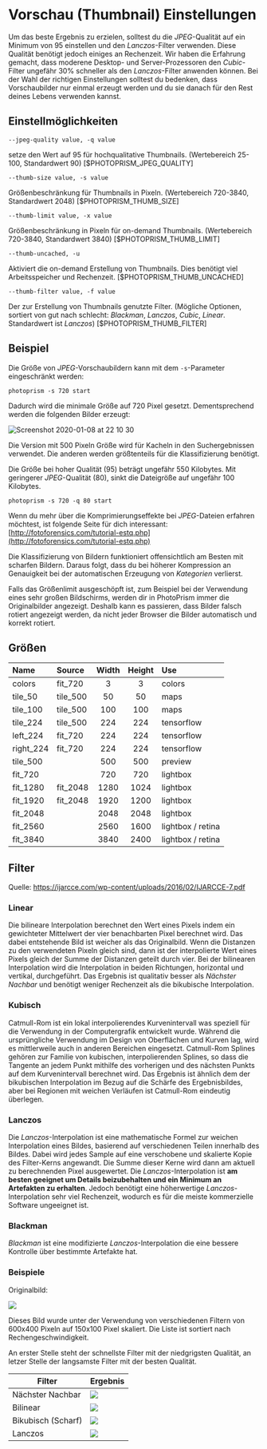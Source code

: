 # Vorschau (Thumbnail) Einstellungen #

Um das beste Ergebnis zu erzielen, solltest du die *JPEG*-Qualität auf ein Minimum von 95 einstellen und den *Lanczos*-Filter verwenden. Diese Qualität benötigt jedoch einiges an Rechenzeit.
Wir haben die Erfahrung gemacht, dass moderene Desktop- und Server-Prozessoren den *Cubic*-Filter ungefähr 30% schneller als den *Lanczos*-Filter anwenden können. Bei der Wahl der richtigen Einstellungen solltest du bedenken, dass Vorschaubilder nur einmal erzeugt werden und du sie danach für den Rest deines Lebens verwenden kannst.


## Einstellmöglichkeiten ##

`--jpeg-quality value, -q value`

setze den Wert auf 95 für hochqualitative Thumbnails. (Wertebereich 25-100, Standardwert 90)  [$PHOTOPRISM_JPEG_QUALITY]

`--thumb-size value, -s value`

Größenbeschränkung für Thumbnails in Pixeln. (Wertebereich 720-3840, Standardwert 2048) [$PHOTOPRISM_THUMB_SIZE]

`--thumb-limit value, -x value`

Größenbeschränkung in Pixeln für on-demand Thumbnails. (Wertebereich 720-3840, Standardwert 3840) [$PHOTOPRISM_THUMB_LIMIT]

`--thumb-uncached, -u`

Aktiviert die on-demand Erstellung von Thumbnails. Dies benötigt viel Arbeitsspeicher und Rechenzeit. [$PHOTOPRISM_THUMB_UNCACHED]

`--thumb-filter value, -f value`

Der zur Erstellung von Thumbnails genutzte Filter. (Mögliche Optionen, sortiert von gut nach schlecht: *Blackman*, *Lanczos*, *Cubic*, *Linear*. Standardwert ist *Lanczos*) [$PHOTOPRISM_THUMB_FILTER]

## Beispiel ##

Die Größe von *JPEG*-Vorschaubildern kann mit dem `-s`-Parameter eingeschränkt werden:

```
photoprism -s 720 start
```

Dadurch wird die minimale Größe auf 720 Pixel gesetzt. Dementsprechend werden die folgenden Bilder erzeugt:

![Screenshot 2020-01-08 at 22 10 30](https://user-images.githubusercontent.com/301686/72016344-e5fdfb80-3263-11ea-95b3-00564156140f.png)

Die Version mit 500 Pixeln Größe wird für Kacheln in den Suchergebnissen verwendet. Die anderen werden größtenteils für die Klassifizierung benötigt.

Die Größe bei hoher Qualität (95) beträgt ungefähr 550 Kilobytes. Mit geringerer *JPEG*-Qualität (80), sinkt die Dateigröße auf ungefähr 100 Kilobytes.

```
photoprism -s 720 -q 80 start
```

Wenn du mehr über die Komprimierungseffekte bei *JPEG*-Dateien erfahren möchtest, ist folgende Seite für dich interessant: [http://fotoforensics.com/tutorial-estq.php](http://fotoforensics.com/tutorial-estq.php)

Die Klassifizierung von Bildern funktioniert offensichtlich am Besten mit scharfen Bildern. Daraus folgt, dass du bei höherer Kompression an Genauigkeit bei der automatischen Erzeugung von *Kategorien* verlierst.

Falls das Größenlimit ausgeschöpft ist, zum Beispiel bei der Verwendung eines sehr großen Bildschirms, werden dir in PhotoPrism immer die Originalbilder angezeigt. Deshalb kann es passieren, dass Bilder falsch rotiert angezeigt werden, da nicht jeder Browser die Bilder automatisch und korrekt rotiert.

## Größen ##


Name      | Source    | Width  | Height  | Use               |
:---------|:----------|:------:|:-------:|:------------------|
colors    | fit_720   | 3      | 3       | colors            |
tile_50   | tile_500  | 50     | 50      | maps              |
tile_100  | tile_500  | 100    | 100     | maps              |
tile_224  | tile_500  | 224    | 224     | tensorflow        |
left_224  | fit_720   | 224    | 224     | tensorflow        |
right_224 | fit_720   | 224    | 224     | tensorflow        |
tile_500  |           | 500    | 500     | preview           |
fit_720   |           | 720    | 720     | lightbox          |
fit_1280  | fit_2048  | 1280   | 1024    | lightbox          |
fit_1920  | fit_2048  | 1920   | 1200    | lightbox          |
fit_2048  |           | 2048   | 2048    | lightbox          |
fit_2560  |           | 2560   | 1600    | lightbox / retina |
fit_3840  |           | 3840   | 2400    | lightbox / retina |

## Filter ##

Quelle: https://ijarcce.com/wp-content/uploads/2016/02/IJARCCE-7.pdf

### Linear ###

Die bilineare Interpolation berechnet den Wert eines Pixels indem ein gewichteter Mittelwert der vier benachbarten Pixel berechnet wird. Das dabei entstehende Bild ist weicher als das Originalbild. Wenn die Distanzen zu den verwendeten Pixeln gleich sind, dann ist der interpolierte Wert eines Pixels gleich der Summe der Distanzen geteilt durch vier.
Bei der bilinearen Interpolation wird die Interpolation in beiden Richtungen, horizontal und vertikal, durchgeführt. Das Ergebnis ist qualitativ besser als *Nächster Nachbar* und benötigt weniger Rechenzeit als die bikubische Interpolation.

### Kubisch ###

Catmull-Rom ist ein lokal interpolierendes Kurvenintervall was speziell für die Verwendung in der Computergrafik entwickelt wurde. Während die ursprüngliche Verwendung im Design von Oberflächen und Kurven lag, wird es mittlerweile auch in anderen Bereichen eingesetzt. Catmull-Rom Splines gehören zur Familie von kubischen, interpolierenden Splines, so dass die Tangente an jedem Punkt mithilfe des vorherigen und des nächsten Punkts auf dem Kurvenintervall berechnet wird. Das Ergebnis ist ähnlich dem der bikubischen Interpolation im Bezug auf die Schärfe des Ergebnisbildes, aber bei Regionen mit weichen Verläufen ist Catmull-Rom eindeutig überlegen.

### Lanczos ###

Die *Lanczos*-Interpolation ist eine mathematische Formel zur weichen Interpolation eines Bildes, basierend auf verschiedenen Teilen innerhalb des Bildes. Dabei wird jedes Sample auf eine verschobene und skalierte Kopie des Filter-Kerns angewandt. Die Summe dieser Kerne wird dann am aktuell zu berechnenden Pixel ausgewertet. Die *Lanczos*-Interpolation ist **am besten geeignet um Details beizubehalten und ein Minimum an Artefakten zu erhalten**. Jedoch benötigt eine höherwertige *Lanczos*-Interpolation sehr viel Rechenzeit, wodurch es für die meiste kommerzielle Software ungeeignet ist.

### Blackman ###

*Blackman* ist eine modifizierte *Lanczos*-Interpolation die eine bessere Kontrolle über bestimmte Artefakte hat.

### Beispiele ###

Originalbild:

![](img/branches.png)

Dieses Bild wurde unter der Verwendung von verschiedenen Filtern von 600x400 Pixeln auf 150x100 Pixel skaliert.
Die Liste ist sortiert nach Rechengeschwindigkeit.

An erster Stelle steht der schnellste Filter mit der niedgrigsten Qualität, an letzer Stelle der langsamste Filter mit der besten Qualität.

Filter                    | Ergebnis
--------------------------|---------------------------------------------
Nächster Nachbar          | ![](img/out_resize_nearest.png) 
Bilinear                  | ![](img/out_resize_linear.png)
Bikubisch (Scharf)        | ![](img/out_resize_catrom.png)
Lanczos                   | ![](img/out_resize_lanczos.png)
